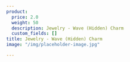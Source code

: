 ```yaml
---
product:
  price: 2.0
  weight: 50
  description: Jewelry - Wave (Hidden) Charm
  custom_fields: []
title: Jewelry - Wave (Hidden) Charm
image: "/img/placeholder-image.jpg"

---
```

